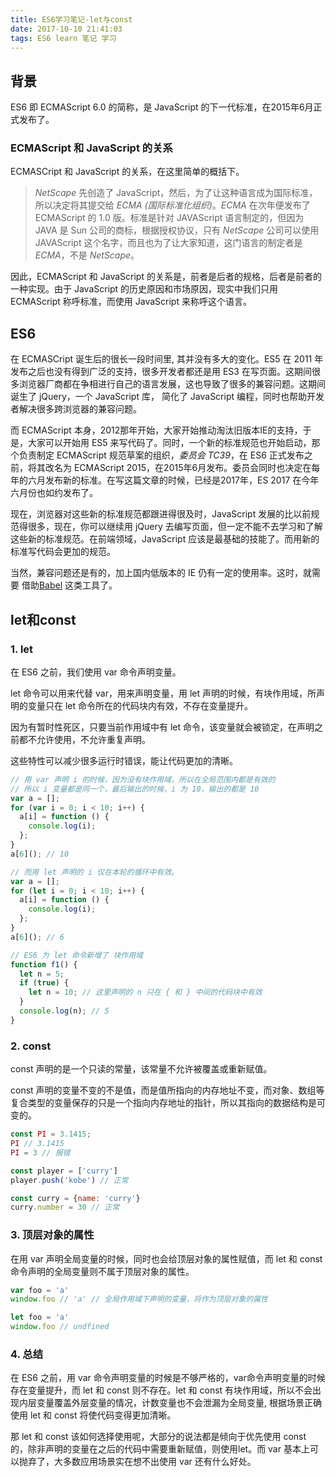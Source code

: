 ```yaml
---
title: ES6学习笔记-let与const
date: 2017-10-10 21:41:03
tags: ES6 learn 笔记 学习
---
```

## 背景
ES6 即 ECMAScript 6.0 的简称，是 JavaScript 的下一代标准，在2015年6月正式发布了。

### ECMAScript 和 JavaScript 的关系
ECMASCript 和 JavaScript 的关系，在这里简单的概括下。

>*NetScape* 先创造了 JavaScript，然后，为了让这种语言成为国际标准，所以决定将其提交给 *ECMA (国际标准化组织)*。*ECMA* 在次年便发布了 ECMAScript 的 1.0 版。标准是针对 JAVAScript 语言制定的，但因为 JAVA 是 Sun 公司的商标，根据授权协议，只有 *NetScape* 公司可以使用 JAVAScript 这个名字，而且也为了让大家知道，这门语言的制定者是 *ECMA*，不是 *NetScape*。

因此，ECMAScript 和 JavaScript 的关系是，前者是后者的规格，后者是前者的一种实现。由于 JavaScript 的历史原因和市场原因，现实中我们只用 ECMAScript 称呼标准，而使用 JavaScript 来称呼这个语言。

## ES6
在 ECMASCript 诞生后的很长一段时间里, 其并没有多大的变化。ES5 在 2011 年发布之后也没有得到广泛的支持，很多开发者都还是用 ES3 在写页面。这期间很多浏览器厂商都在争相进行自己的语言发展，这也导致了很多的兼容问题。这期间诞生了 jQuery，一个 JavaScript 库， 简化了 JavaScript 编程，同时也帮助开发者解决很多跨浏览器的兼容问题。

而 ECMAScript 本身，2012那年开始，大家开始推动淘汰旧版本IE的支持，于是，大家可以开始用 ES5 来写代码了。同时，一个新的标准规范也开始启动，那个负责制定 ECMAScript 规范草案的组织，*委员会 TC39*，在 ES6 正式发布之前，将其改名为 ECMAScript 2015，在2015年6月发布。委员会同时也决定在每年的六月发布新的标准。在写这篇文章的时候，已经是2017年，ES 2017 在今年六月份也如约发布了。

现在，浏览器对这些新的标准规范都跟进得很及时，JavaScript 发展的比以前规范得很多，现在，你可以继续用 jQuery 去编写页面，但一定不能不去学习和了解这些新的标准规范。在前端领域，JavaScript 应该是最基础的技能了。而用新的标准写代码会更加的规范。

当然，兼容问题还是有的，加上国内低版本的 IE 仍有一定的使用率。这时，就需要 借助[Babel](https://babeljs.io/) 这类工具了。


## let和const

### 1. let

在 ES6 之前，我们使用 var 命令声明变量。

let 命令可以用来代替 var，用来声明变量，用 let 声明的时候，有块作用域，所声明的变量只在 let 命令所在的代码块内有效，不存在变量提升。

因为有暂时性死区，只要当前作用域中有 let 命令，该变量就会被锁定，在声明之前都不允许使用，不允许重复声明。

这些特性可以减少很多运行时错误，能让代码更加的清晰。

```javascript
// 用 var 声明 i 的时候，因为没有块作用域，所以在全局范围内都是有效的
// 所以 i 变量都是同一个，最后输出的时候，i 为 10，输出的都是 10
var a = [];
for (var i = 0; i < 10; i++) {
  a[i] = function () {
    console.log(i);
  };
}
a[6](); // 10

// 而用 let 声明的 i 仅在本轮的循环中有效。
var a = [];
for (let i = 0; i < 10; i++) {
  a[i] = function () {
    console.log(i);
  };
}
a[6](); // 6

// ES6 为 let 命令新增了 块作用域
function f1() {
  let n = 5;
  if (true) {
    let n = 10; // 这里声明的 n 只在 { 和 } 中间的代码块中有效
  }
  console.log(n); // 5
}
```

### 2. const

const 声明的是一个只读的常量，该常量不允许被覆盖或重新赋值。

const 声明的变量不变的不是值，而是值所指向的内存地址不变，而对象、数组等复合类型的变量保存的只是一个指向内存地址的指针，所以其指向的数据结构是可变的。

```javascript
const PI = 3.1415;
PI // 3.1415
PI = 3 // 报错

const player = ['curry']
player.push('kobe') // 正常 

const curry = {name: 'curry'}
curry.number = 30 // 正常
```

### 3. 顶层对象的属性

在用 var 声明全局变量的时候，同时也会给顶层对象的属性赋值，而 let 和 const 命令声明的全局变量则不属于顶层对象的属性。

```javascript
var foo = 'a'
window.foo // 'a' // 全局作用域下声明的变量，将作为顶层对象的属性

let foo = 'a'
window.foo // undfined 
```

### 4. 总结

在 ES6 之前，用 var 命令声明变量的时候是不够严格的，var命令声明变量的时候存在变量提升，而 let 和 const 则不存在。let 和 const 有块作用域，所以不会出现内层变量覆盖外层变量的情况，计数变量也不会泄漏为全局变量, 根据场景正确使用 let 和 const 将使代码变得更加清晰。

那 let 和 const 该如何选择使用呢，大部分的说法都是倾向于优先使用 const 的，除非声明的变量在之后的代码中需要重新赋值，则使用let。而 var 基本上可以抛弃了，大多数应用场景实在想不出使用 var 还有什么好处。

